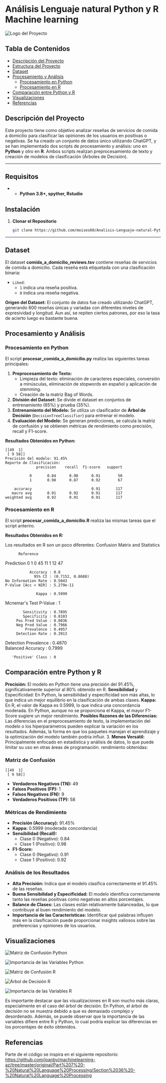 # Análisis Lenguaje natural Python y R Machine learning 
![Logo del Proyecto](assets/logo.png)
## Tabla de Contenidos

- [Descripción del Proyecto](#descripción-del-proyecto)
- [Estructura del Proyecto](#estructura-del-proyecto)
- [Dataset](#dataset)
- [Procesamiento y Análisis](#procesamiento-y-análisis)
  - [Procesamiento en Python](#procesamiento-en-python)
  - [Procesamiento en R](#procesamiento-en-r)
- [Comparación entre Python y R](#comparación-entre-python-y-r)
- [Visualizaciones](#visualizaciones)
- [Referencias](#Referencias)

## Descripción del Proyecto

Este proyecto tiene como objetivo analizar reseñas de servicios de comida a domicilio para clasificar las opiniones de los usuarios en positivas o negativas. Se ha creado un conjunto de datos único utilizando ChatGPT, y se han implementado dos scripts de procesamiento y análisis: uno en **Python** y otro en **R**. Ambos scripts realizan preprocesamiento de texto y creación de modelos de clasificación (Árboles de Decisión).

---
## Requisitos

- - **Python 3.8+, spyther, Rstudio**


## Instalación

1. **Clonar el Repositorio**
   ```bash
   git clone https://github.com/moises60/Analisis-Lenguaje-natural-Python-y-R-Machine-learning.git
   ```
---

## Dataset

El dataset **comida_a_domicilio_reviews.tsv** contiene reseñas de servicios de comida a domicilio. Cada reseña está etiquetada con una clasificación binaria:

- `Liked`: 
  - `1` indica una reseña positiva.
  - `0` indica una reseña negativa.

**Origen del Dataset:** El conjunto de datos fue creado utilizando ChatGPT, generando 600 reseñas únicas y variadas con diferentes niveles de expresividad y longitud. 
Aun así, se repiten ciertos patrones, por eso la tasa de acierto luego es bastante buena.

## Procesamiento y Análisis

### Procesamiento en Python

El script **procesar_comida_a_domicilio.py** realiza las siguientes tareas principales:

1. **Preprocesamiento de Texto:** 
   - Limpieza del texto: eliminación de caracteres especiales, conversión a minúsculas, eliminación de stopwords en español y aplicación de stemming.
   - Creación de la matriz Bag of Words.
2. **División del Dataset:** Se divide el dataset en conjuntos de entrenamiento (65%) y prueba (35%).
3. **Entrenamiento del Modelo:** Se utiliza un clasificador de **Árbol de Decisión** (`DecisionTreeClassifier`) para entrenar el modelo.
4. **Evaluación del Modelo:** Se generan predicciones, se calcula la matriz de confusión y se obtienen métricas de rendimiento como precisión, recall y F1-score.

**Resultados Obtenidos en Python:**
```
[[49  1]
 [ 9 58]]
Precisión del modelo: 91.45%
Reporte de Clasificación:
              precision    recall  f1-score   support

           0       0.84      0.98      0.91        50
           1       0.98      0.87      0.92        67

    accuracy                           0.91       117
   macro avg       0.91      0.92      0.91       117
weighted avg       0.92      0.91      0.91       117
```

### Procesamiento en R

El script **procesar_comida_a_domicilio.R** realiza las mismas tareas que el script anteriro. 

**Resultados Obtenidos en R:**

Los resultados en R son un poco diferentes:
Confusion Matrix and Statistics

          Reference
Prediction  0  1
         0 45 11
         1 12 47
                                          
               Accuracy : 0.8             
                 95% CI : (0.7152, 0.8688)
    No Information Rate : 0.5043          
    P-Value [Acc > NIR] : 5.279e-11       
                                          
                  Kappa : 0.5999          
                                          
 Mcnemar's Test P-Value : 1               
                                          
            Sensitivity : 0.7895          
            Specificity : 0.8103          
         Pos Pred Value : 0.8036          
         Neg Pred Value : 0.7966          
             Prevalence : 0.4957          
         Detection Rate : 0.3913          
   Detection Prevalence : 0.4870          
      Balanced Accuracy : 0.7999          
                                          
       'Positive' Class : 0 

## Comparación entre Python y R
**Precisión:** El modelo en Python tiene una precisión del 91.45%, significativamente superior al 80% obtenido en R.
**Sensibilidad** y Especificidad: En Python, la sensibilidad y especificidad son más altas, lo que indica un mejor equilibrio en la clasificación de ambas clases.
**Kappa:** En R, el valor de Kappa es 0.5999, lo que indica una concordancia moderada. En Python, aunque no se proporciona el Kappa, el mayor F1-Score sugiere un mejor rendimiento.
**Posibles Razones de las Diferencias:** Las diferencias en el preprocesamiento de texto, la implementación del modelo o los hiperparámetros pueden explicar la variación en los resultados. Además, la forma en que los paquetes manejan el aprendizaje y la optimización del modelo también podría influir.
3. **Menos Versátil:** Principalmente enfocado en estadística y análisis de datos, lo que puede limitar su uso en otras áreas de programación.
rendimiento obtenidas:

### Matriz de Confusión

```
[[49  1]
 [ 9 58]]
```

- **Verdaderos Negativos (TN):** 49
- **Falsos Positivos (FP):** 1
- **Falsos Negativos (FN):** 9
- **Verdaderos Positivos (TP):** 58

### Métricas de Rendimiento

- **Precisión (Accuracy):** 91.45%
- **Kappa:** 0.5999 (moderada concordancia)
- **Sensibilidad (Recall):**
  - Clase 0 (Negativo): 0.84
  - Clase 1 (Positivo): 0.98
- **F1-Score:**
  - Clase 0 (Negativo): 0.91
  - Clase 1 (Positivo): 0.92

### Análisis de los Resultados

- **Alta Precisión:** Indica que el modelo clasifica correctamente el 91.45% de las reseñas.
- **Buena Sensibilidad y Especificidad:** El modelo identifica correctamente tanto las reseñas positivas como negativas en altos porcentajes.
- **Balance de Clases:** Las clases están relativamente balanceadas, lo que contribuye al buen rendimiento del modelo.
- **Importancia de las Características:** Identificar qué palabras influyen más en la clasificación puede proporcionar insights valiosos sobre las preferencias y opiniones de los usuarios.

## Visualizaciones

![Matriz de Confusión Python](assets/matriz_confusion_python.png)

![Importancia de las Variables Python](assets/importancia_variables_python.png)

![Matriz de Confusión R](assets/matriz_confusion_R.png)

![Árbol de Decisión R](assets/arbol_decision_R.png)

![Importancia de las Variables R](assets/importancia_variables_R.png)


Es importante destacar que las visualizaciones en R son mucho más claras, especialmente en el caso del árbol de decisión. En Python, el árbol de decisión no se muestra debido a que es demasiado complejo y desordenado. Además, se puede observar que la importancia de las variables difiere entre R y Python, lo cual podría explicar las diferencias en los porcentajes de éxito obtenidos.

## Referencias
Parte de el código se inspira en el siguiente repositorio: https://github.com/joanby/machinelearning-az/tree/master/original/Part%207%20-%20Natural%20Language%20Processing/Section%2036%20-%20Natural%20Language%20Processing 
